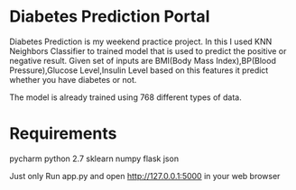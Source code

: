# Diabetes Prediction Portal
Diabetes Prediction is my weekend practice project. In this I used KNN Neighbors Classifier to trained model that is used to predict the positive or negative result. Given set of inputs are BMI(Body Mass Index),BP(Blood Pressure),Glucose Level,Insulin Level based on this features it predict whether you have diabetes or not.  

The model is already trained using 768 different types of data.

# Requirements
pycharm
python 2.7
sklearn
numpy
flask
json

Just only Run app.py and open http://127.0.0.1:5000 in your web browser
